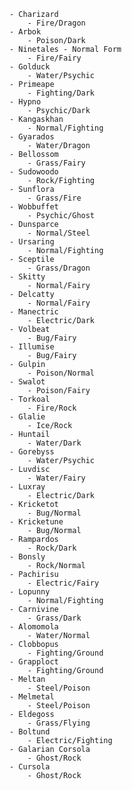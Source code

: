     - Charizard
        - Fire/Dragon
    - Arbok
        - Poison/Dark
    - Ninetales - Normal Form
        - Fire/Fairy
    - Golduck
        - Water/Psychic
    - Primeape
        - Fighting/Dark
    - Hypno
        - Psychic/Dark
    - Kangaskhan
        - Normal/Fighting
    - Gyarados
        - Water/Dragon
    - Bellossom
        - Grass/Fairy
    - Sudowoodo
        - Rock/Fighting
    - Sunflora
        - Grass/Fire
    - Wobbuffet
        - Psychic/Ghost
    - Dunsparce
        - Normal/Steel
    - Ursaring
        - Normal/Fighting
    - Sceptile
        - Grass/Dragon
    - Skitty
        - Normal/Fairy
    - Delcatty
        - Normal/Fairy
    - Manectric
        - Electric/Dark
    - Volbeat
        - Bug/Fairy
    - Illumise
        - Bug/Fairy
    - Gulpin
        - Poison/Normal
    - Swalot
        - Poison/Fairy
    - Torkoal
        - Fire/Rock
    - Glalie
        - Ice/Rock
    - Huntail
        - Water/Dark
    - Gorebyss
        - Water/Psychic
    - Luvdisc
        - Water/Fairy
    - Luxray
        - Electric/Dark
    - Kricketot
        - Bug/Normal
    - Kricketune
        - Bug/Normal
    - Rampardos
        - Rock/Dark
    - Bonsly
        - Rock/Normal
    - Pachirisu
        - Electric/Fairy
    - Lopunny
        - Normal/Fighting
    - Carnivine
        - Grass/Dark
    - Alomomola
        - Water/Normal
    - Clobbopus
        - Fighting/Ground
    - Grapploct
        - Fighting/Ground
    - Meltan
        - Steel/Poison
    - Melmetal
        - Steel/Poison
    - Eldegoss
        - Grass/Flying
    - Boltund
        - Electric/Fighting
    - Galarian Corsola
        - Ghost/Rock
    - Cursola
        - Ghost/Rock
